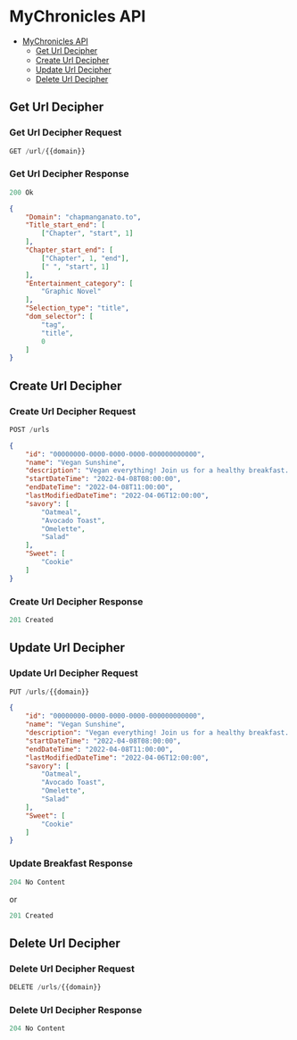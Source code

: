 # MyChronicles API

- [MyChronicles API](#mychronicles-api)
  - [Get Url Decipher](#get-url-decipher)
  - [Create Url Decipher](#create-url-decipher)
  - [Update Url Decipher](#update-url-decipher)
  - [Delete Url Decipher](#delete-url-decipher)

## Get Url Decipher

### Get Url Decipher Request

```js
GET /url/{{domain}}
```

### Get Url Decipher Response

```js
200 Ok
```

```json
{
    "Domain": "chapmanganato.to",
    "Title_start_end": [  
        ["Chapter", "start", 1]
    ],
    "Chapter_start_end": [  
        ["Chapter", 1, "end"],
        [" ", "start", 1]
    ],
    "Entertainment_category": [
        "Graphic Novel"
    ],
    "Selection_type": "title",
    "dom_selector": [
        "tag",
        "title",
        0
    ]
}
```

## Create Url Decipher

### Create Url Decipher Request

```js
POST /urls
```

```json
{
    "id": "00000000-0000-0000-0000-000000000000",
    "name": "Vegan Sunshine",
    "description": "Vegan everything! Join us for a healthy breakfast..",
    "startDateTime": "2022-04-08T08:00:00",
    "endDateTime": "2022-04-08T11:00:00",
    "lastModifiedDateTime": "2022-04-06T12:00:00",
    "savory": [
        "Oatmeal",
        "Avocado Toast",
        "Omelette",
        "Salad"
    ],
    "Sweet": [
        "Cookie"
    ]
}
```

### Create Url Decipher Response

```js
201 Created
```

## Update Url Decipher

### Update Url Decipher Request

```js
PUT /urls/{{domain}}
```

```json
{
    "id": "00000000-0000-0000-0000-000000000000",
    "name": "Vegan Sunshine",
    "description": "Vegan everything! Join us for a healthy breakfast..",
    "startDateTime": "2022-04-08T08:00:00",
    "endDateTime": "2022-04-08T11:00:00",
    "lastModifiedDateTime": "2022-04-06T12:00:00",
    "savory": [
        "Oatmeal",
        "Avocado Toast",
        "Omelette",
        "Salad"
    ],
    "Sweet": [
        "Cookie"
    ]
}
```

### Update Breakfast Response

```js
204 No Content
```

or

```js
201 Created
```

## Delete Url Decipher

### Delete Url Decipher Request

```js
DELETE /urls/{{domain}}
```

### Delete Url Decipher Response

```js
204 No Content
```